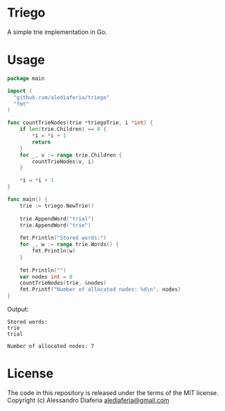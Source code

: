 # Triego

A simple trie implementation in Go.

# Usage

```go
package main

import (
  "github.com/alediaferia/triego"
  "fmt"
)

func countTrieNodes(trie *triegoTrie, i *int) {
	if len(trie.Children) == 0 {
		*i = *i + 1
		return
	}
	for _, v := range trie.Children {
		countTrieNodes(v, i)
	}

	*i = *i + 1
}

func main() {
    trie := triego.NewTrie()
    
    trie.AppendWord("trial")
    trie.AppendWord("trie")
    
    fmt.Println("Stored words:")
    for _, w := range trie.Words() {
        fmt.Println(w)
    }
    
    fmt.Println("")
    var nodes int = 0
    countTrieNodes(trie, &nodes)
    fmt.Printf("Number of allocated nodes: %d\n", nodes)
}

```

Output:
```
Stored words:
trie
trial

Number of allocated nodes: 7
```

# License
The code in this repository is released under the terms of the MIT license.
Copyright (c) Alessandro Diaferia <alediaferia@gmail.com>
